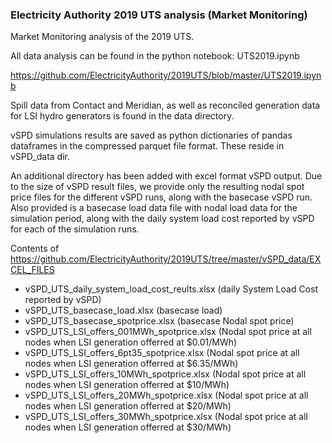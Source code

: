 ### Electricity Authority 2019 UTS analysis (Market Monitoring)

Market Monitoring analysis of the 2019 UTS.

All data analysis can be found in the python notebook: UTS2019.ipynb

https://github.com/ElectricityAuthority/2019UTS/blob/master/UTS2019.ipynb

Spill data from Contact and Meridian, as well as reconciled generation data for LSI hydro generators is found in the data directory.

vSPD simulations results are saved as python dictionaries of pandas dataframes in the compressed parquet file format.  These reside in vSPD_data dir.

An additional directory has been added with excel format vSPD output.  Due to the size of vSPD result files, we provide only the resulting nodal spot price files for the different vSPD runs, along with the basecase vSPD run.  Also provided is a basecase load data file with nodal load data for the simulation period, along with the daily system load cost reported by vSPD for each of the simulation runs.

Contents of https://github.com/ElectricityAuthority/2019UTS/tree/master/vSPD_data/EXCEL_FILES

  
  - vSPD_UTS_daily_system_load_cost_reults.xlsx (daily System Load Cost reported by vSPD)
  - vSPD_UTS_basecase_load.xlsx (basecase load)
  - vSPD_UTS_basecase_spotprice.xlsx (basecase Nodal spot price)
  - vSPD_UTS_LSI_offers_001MWh_spotprice.xlsx (Nodal spot price at all nodes when LSI generation offerred at $0.01/MWh)
  - vSPD_UTS_LSI_offers_6pt35_spotprice.xlsx (Nodal spot price at all nodes when LSI generation offerred at $6.35/MWh)
  - vSPD_UTS_LSI_offers_10MWh_spotprice.xlsx (Nodal spot price at all nodes when LSI generation offerred at $10/MWh)
  - vSPD_UTS_LSI_offers_20MWh_spotprice.xlsx (Nodal spot price at all nodes when LSI generation offerred at $20/MWh)
  - vSPD_UTS_LSI_offers_30MWh_spotprice.xlsx (Nodal spot price at all nodes when LSI generation offerred at $30/MWh)

